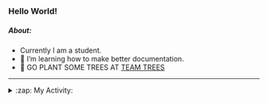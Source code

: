 ### Hello World!

##### About:
- Currently I am a student.
- 🌱 I’m learning how to make better documentation.
- 🌱 GO PLANT SOME TREES AT [TEAM TREES](https://teamtrees.org/)

---
<details>
  <summary>:zap: My Activity:</summary>
  
<!--START_SECTION:waka-->
![Code Time](http://img.shields.io/badge/Code%20Time-1%2C201%20hrs%203%20mins-blue)

**I'm a Night 🦉** 

```text
🌞 Morning                1876 commits        ██░░░░░░░░░░░░░░░░░░░░░░░   09.98 % 
🌆 Daytime                6416 commits        █████████░░░░░░░░░░░░░░░░   34.12 % 
🌃 Evening                5412 commits        ███████░░░░░░░░░░░░░░░░░░   28.78 % 
🌙 Night                  5099 commits        ███████░░░░░░░░░░░░░░░░░░   27.12 % 
```
📅 **I'm Most Productive on Wednesday** 

```text
Monday                   2651 commits        ████░░░░░░░░░░░░░░░░░░░░░   14.10 % 
Tuesday                  2553 commits        ███░░░░░░░░░░░░░░░░░░░░░░   13.58 % 
Wednesday                4400 commits        ██████░░░░░░░░░░░░░░░░░░░   23.40 % 
Thursday                 2430 commits        ███░░░░░░░░░░░░░░░░░░░░░░   12.92 % 
Friday                   1967 commits        ███░░░░░░░░░░░░░░░░░░░░░░   10.46 % 
Saturday                 1641 commits        ██░░░░░░░░░░░░░░░░░░░░░░░   08.73 % 
Sunday                   3161 commits        ████░░░░░░░░░░░░░░░░░░░░░   16.81 % 
```


📊 **This Week I Spent My Time On** 

```text
🔥 Editors: 
VS Code                  5 hrs 49 mins       ███████████████░░░░░░░░░░   60.86 % 
IntelliJ                 3 hrs 44 mins       ██████████░░░░░░░░░░░░░░░   39.14 % 

🐱‍💻 Projects: 
file-utils               4 hrs 25 mins       ████████████░░░░░░░░░░░░░   46.29 % 
CSE224-Fundamentals-of-An2 hrs 6 mins        ██████░░░░░░░░░░░░░░░░░░░   22.02 % 
demo                     1 hr 30 mins        ████░░░░░░░░░░░░░░░░░░░░░   15.79 % 
leetc                    1 hr 10 mins        ███░░░░░░░░░░░░░░░░░░░░░░   12.29 % 
perfperf                 6 mins              ░░░░░░░░░░░░░░░░░░░░░░░░░   01.16 % 
```


 Last Updated on 15/09/2023 14:10:28 UTC
<!--END_SECTION:waka-->
</details>
